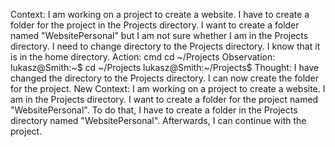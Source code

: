 Context:
I am working on a project to create a website. I have to create a folder for the project in the Projects directory. I want to create a folder named "WebsitePersonal" but I am not sure whether I am in the Projects directory. I need to change directory to the Projects directory. I know that it is in the home directory.
Action:
cmd cd ~/Projects
Observation:
lukasz@Smith:~$ cd ~/Projects
lukasz@Smith:~/Projects$
Thought:
I have changed the directory to the Projects directory. I can now create the folder for the project.
New Context:
I am working on a project to create a website. I am in the Projects directory. I want to create a folder for the project named "WebsitePersonal". To do that, I have to create a folder in the Projects directory named "WebsitePersonal". Afterwards, I can continue with the project.